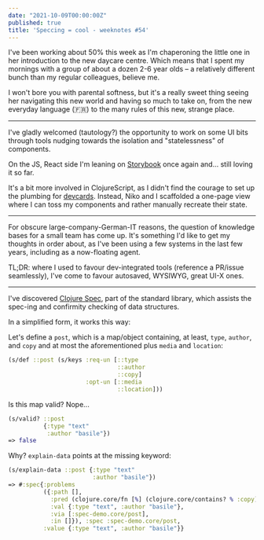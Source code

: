 ```yaml
---
date: "2021-10-09T00:00:00Z"
published: true
title: 'Speccing = cool - weeknotes #54'
---
```


I've been working about 50% this week as I'm chaperoning the little one in her introduction to the new daycare centre. Which means that I spent my mornings with a group of about a dozen 2-6 year olds – a relatively different bunch than my regular colleagues, believe me.

I won't bore you with parental softness, but it's a really sweet thing seeing her navigating this new world and having so much to take on, from the new everyday language (🇫🇷) to the many rules of this new, strange place.

---

I've gladly welcomed (tautology?) the opportunity to work on some UI bits through tools nudging towards the isolation and "statelessness" of components.

On the JS, React side I'm leaning on [Storybook](https://storybook.js.org/) once again and... still loving it so far.

It's a bit more involved in ClojureScript, as I didn't find the courage to set up the plumbing for [devcards](https://github.com/bhauman/devcards). Instead, Niko and I scaffolded a one-page view where I can toss my components and rather manually recreate their state.

---

For obscure large-company-German-IT reasons, the question of knowledge bases for a small team has come up. It's something I'd like to get my thoughts in order about, as I've been using a few systems in the last few years, including as a now-floating agent.

TL;DR: where I used to favour dev-integrated tools (reference a PR/issue seamlessly), I've come to favour autosaved, WYSIWYG, great UI-X ones.

---

I've discovered [Clojure Spec](https://clojure.org/guides/spec), part of the standard library, which assists the spec-ing and confirmity checking of data structures.

In a simplified form, it works this way:

Let's define a `post`, which is a map/object containing, at least, `type`, `author`, and `copy` and at most the aforementioned plus `media` and `location`:

```clj
(s/def ::post (s/keys :req-un [::type
                               ::author
                               ::copy]
                      :opt-un [::media
                               ::location]))
```

Is this map valid? Nope...

```clj
(s/valid? ::post
          {:type "text"
           :author "basile"})
=> false
```

Why? `explain-data` points at the missing keyword:

```clj
(s/explain-data ::post {:type "text"
                        :author "basile"})
=> #:spec{:problems
          ({:path [],
            :pred (clojure.core/fn [%] (clojure.core/contains? % :copy)),
            :val {:type "text", :author "basile"},
            :via [:spec-demo.core/post],
            :in []}), :spec :spec-demo.core/post,
          :value {:type "text", :author "basile"}}
```
